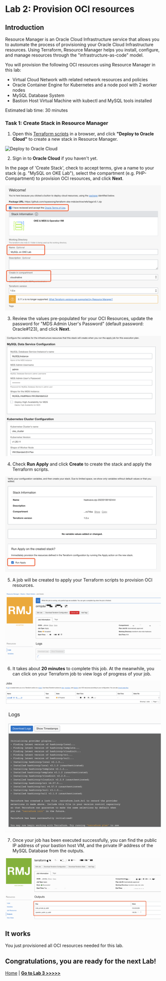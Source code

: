 # Lab 2: Provision OCI resources

## Introduction

Resource Manager is an Oracle Cloud Infrastructure service that allows you to automate the process of provisioning your Oracle Cloud Infrastructure resources. Using Terraform, Resource Manager helps you install, configure, and manage resources through the "infrastructure-as-code" model.

You will provision the following OCI resources using Resource Manager in this lab:
  - Virtual Cloud Network with related network resources and policies
  - Oracle Container Engine for Kubernetes and a node pool with 2 worker nodes
  - MySQL Database System
  - Bastion Host Virtual Machine with kubectl and MySQL tools installed

Estimated lab time: 30 minutes

### Task 1: Create Stack in Resource Manager

1. Open this [Terraform scripts](https://github.com/rayeswong/terraform-oke-mds) in a browser, and click **"Deploy to Oracle Cloud"** to create a new stack in Resource Manager.

![Deploy to Oracle Cloud](https://oci-resourcemanager-plugin.plugins.oci.oraclecloud.com/latest/deploy-to-oracle-cloud.svg)

2. Sign in to **Oracle Cloud** if you haven't yet.

In the page of 'Create Stack', check to accept terms, give a name to your stack (e.g. "MySQL on OKE Lab"), select the compartment (e.g. PHP-Compartment) to provision OCI resources, and click **Next**.

![Create Stack 1](images/resource_manager_create_stack_1.png)

3. Review the values pre-populated for your OCI Resources, update the password for "MDS Admin User's Password" (default password: Oracle#123), and click **Next**.

![Create Stack 2](images/resource_manager_create_stack_2.png)

4. Check **Run Apply** and click **Create** to create the stack and apply the Terraform scripts.


![Create Stack 3](images/resource_manager_create_stack_3.png)

5. A job will be created to apply your Terraform scripts to provision OCI resources.


![Create Stack 4](images/resource_manager_create_stack_4.png)

6. It takes about **20 minutes** to complete this job. At the meanwhile, you can click on your Terraform job to view logs of progress of your job.

![Create Stack 5](images/resource_manager_create_stack_5.png)

![Create Stack 6](images/resource_manager_create_stack_6.png)

7. Once your job has been executed successfully, you can find the public IP address of your bastion host VM, and the private IP address of the MySQL Database from the outputs.

![Create Stack 7](images/resource_manager_create_stack_7.png)

## It works

You just provisioned all OCI resources needed for this lab.

## Congratulations, you are ready for the next Lab!

[Home](../README.md) | [**Go to Lab 3 >>>>>**](../lab3/README.md)

